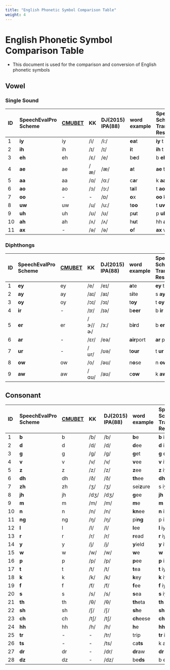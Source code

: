 ```yaml
---
title: "English Phonetic Symbol Comparison Table"
weight: 4
---
```


# English Phonetic Symbol Comparison Table

- This document is used for the comparison and conversion of English phonetic symbols

## Vowel

### Single Sound

| ID        | SpeechEvalPro Scheme                                          | **[CMUBET](https://cmusphinx.github.io/wiki/cmubet/)** | KK        | DJ(2015)<br>IPA(88) | word example      | SpeechEvalPro Scheme Transcription Result |
|:----------|:--------------------------------------------------------------|:-------------------------------------------------------|:----------|:--------------------|:------------------|:------------------------------------------|
| 1         | **iy**                                                        | iy                                                     | /i/       | /i:/                | **ea**t           | **iy** t                                  |
| 2         | **ih**                                                        | ih                                                     | /ɪ/       | /ɪ/                 | **i**t            | **ih** t                                  |
| 3         | **eh**                                                        | eh                                                     | /ɛ/       | /e/                 | b**e**d           | b **eh** d                                |
| 4         | **ae**                                                        | ae                                                     | /æ/       | /æ/                 | **a**t            | **ae** t                                  |
| 5         | **aa**                                                        | aa                                                     | /ɑ/       | /ɑ:/                | c**a**r           | k **aa** r                                |
| 6         | **ao**                                                        | ao                                                     | /ɔ/       | /ɔ:/                | t**a**ll          | t **ao** l                                |
| 7         | **oo**                                                        | -                                                      | -         | /ɒ/                 | **o**x            | **oo** k s                                |
| 8         | **uw**                                                        | uw                                                     | /u/       | /u:/                | t**oo**           | t **uw**                                  |
| 9         | **uh**                                                        | uh                                                     | /ʊ/       | /ʊ/                 | p**u**t           | p **uh** t                                |
| 10        | **ah**                                                        | ah                                                     | /ʌ/       | /ʌ/                 | h**u**t           | hh **ah** t                               |
| 11        | **ax**                                                        | -                                                      | /ə/       | /ə/                 | **o**f            | **ax** v                                  |

### Diphthongs

| ID    | SpeechEvalPro Scheme | **[CMUBET](https://cmusphinx.github.io/wiki/cmubet/)**  | KK        | DJ(2015)<br>IPA(88)  | word example | SpeechEvalPro Scheme Transcription Result |
|:------|:---------------------|:--------------------------------------------------------|:----------|:---------------------|:-------------|:------------------------------------------|
| 1     | **ey**               | ey                                                      | /e/       | /eɪ/                 | **a**te      | **ey** t                                  |
| 2     | **ay**               | ay                                                      | /aɪ/      | /aɪ/                 | s**i**te     | s **ay** t                                |
| 3     | **oy**               | oy                                                      | /ɔɪ/      | /ɔɪ/                 | t**oy**      | t **oy**                                  |
| 4     | **ir**               | -                                                       | /ɪr/      | /ɪə/                 | b**eer**     | b **ir**                                  |
| 5     | **er**               | er                                                      | \/ɝ\//ɚ/  | /ɜ:/                 | b**ir**d     | b **er** d                                |
| 6     | **ar**               | -                                                       | /ɛr/      | /eə/                 | **air**port  | **ar** p ao t                             |
| 7     | **ur**               | -                                                       | /ʊr/      | /ʊə/                 | t**our**     | t **ur**                                  |
| 8     | **ow**               | ow                                                      | /o/       | /əʊ/                 | n**o**se     | n **ow** s                                |
| 9     | **aw**               | aw                                                      | /ɑʊ/      | /aʊ/                 | c**ow**      | k **aw**                                  |

## Consonant

| ID    | SpeechEvalPro Scheme | **[CMUBET](https://cmusphinx.github.io/wiki/cmubet/)**  | KK    | DJ(2015)<br>IPA(88)  | word example | SpeechEvalPro Scheme Transcription Result |
|:------|:---------------------|:--------------------------------------------------------|:------|:---------------------|:-------------|:------------------------------------------|
| 1     | **b**                | b                                                       | /b/   | /b/                  | **b**e       | **b** iy                                  |
| 2     | **d**                | d                                                       | /d/   | /d/                  | **d**ee      | **d** iy                                  |
| 3     | **g**                | g                                                       | /ɡ/   | /ɡ/                  | **g**et      | **g** eh t                                |
| 4     | **v**                | v                                                       | /v/   | /v/                  | **v**ee      | **v** iy                                  |
| 5     | **z**                | z                                                       | /z/   | /z/                  | **z**ee      | **z** iy                                  |
| 6     | **dh**               | dh                                                      | /ð/   | /ð/                  | **th**ee     | **dh** iy                                 |
| 7     | **zh**               | zh                                                      | /ʒ/   | /ʒ/                  | sei**z**ure  | s iy **zh** er                            |
| 8     | **jh**               | jh                                                      | /dʒ/  | /dʒ/                 | **g**ee      | **jh** iy                                 |
| 9     | **m**                | m                                                       | /m/   | /m/                  | **m**e       | **m** iy                                  |
| 10    | **n**                | n                                                       | /n/   | /n/                  | **kn**ee     | **n** iy                                  |
| 11    | **ng**               | ng                                                      | /ŋ/   | /ŋ/                  | pi**ng**     | p ih **ng**                               |
| 12    | **l**                | l                                                       | /l/   | /l/                  | **l**ee      | **l** iy                                  |
| 13    | **r**                | r                                                       | /r/   | /r/                  | **r**ead     | **r** iy d                                |
| 14    | **y**                | y                                                       | /j/   | /j/                  | **y**ield    | **y** iy l d                              |
| 15    | **w**                | w                                                       | /w/   | /w/                  | **w**e       | **w** iy                                  |
| 16    | **p**                | p                                                       | /p/   | /p/                  | **p**ee      | **p** iy                                  |
| 17    | **t**                | t                                                       | /t/   | /t/                  | **t**ea      | **t** iy                                  |
| 18    | **k**                | k                                                       | /k/   | /k/                  | **k**ey      | **k** iy                                  |
| 19    | **f**                | f                                                       | /f/   | /f/                  | **f**ee      | **f** iy                                  |
| 20    | **s**                | s                                                       | /s/   | /s/                  | **s**ea      | **s** iy                                  |
| 21    | **th**               | th                                                      | /θ/   | /θ/                  | **th**eta    | **th** iy t ah                            |
| 22    | **sh**               | sh                                                      | /ʃ/   | /ʃ/                  | **sh**e      | **sh** iy                                 |
| 23    | **ch**               | ch                                                      | /tʃ/  | /tʃ/                 | **ch**eese   | **ch** iy z                               |
| 24    | **hh**               | hh                                                      | /h/   | /h/                  | **h**e       | **hh** iy                                 |
| 25    | **tr**               | -                                                       | -     | /tr/                 | trip         | **tr** ih p                               |
| 26    | **ts**               | -                                                       | -     | /ts/                 | ca**ts**     | k ae **ts**                               |
| 27    | **dr**               | dr                                                      | -     | /dr/                 | **dr**aw     | **dr** ao                                 |
| 28    | **dz**               | dz                                                      | -     | /dz/                 | be**ds**     | b eh **dz**                               |